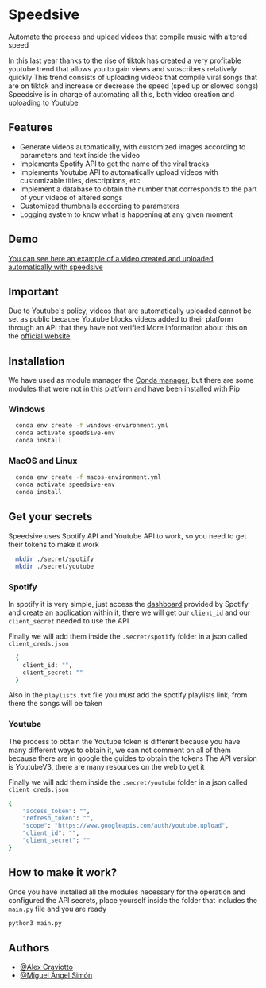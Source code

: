 
# Speedsive

Automate the process and upload videos that compile music with altered speed

In this last year thanks to the rise of tiktok has created a very profitable youtube trend that allows you to gain views and subscribers relatively quickly
This trend consists of uploading videos that compile viral songs that are on tiktok and increase or decrease the speed (sped up or slowed songs)
Speedsive is in charge of automating all this, both video creation and uploading to Youtube


## Features

- Generate videos automatically, with customized images according to parameters and text inside the video
- Implements Spotify API to get the name of the viral tracks 
- Implements Youtube API to automatically upload videos with customizable titles, descriptions, etc
- Implement a database to obtain the number that corresponds to the part of your videos of altered songs
- Customized thumbnails according to parameters
- Logging system to know what is happening at any given moment
## Demo

[You can see here an example of a video created and uploaded automatically with speedsive](https://youtu.be/6E5nKs0DSEo)


## Important

Due to Youtube's policy, videos that are automatically uploaded cannot be set as public because Youtube blocks videos added to their platform through an API that they have not verified
More information about this on the [official website]( https://support.google.com/youtube/answer/7300965)
## Installation

We have used as module manager the [Conda manager](https://docs.conda.io/en/latest/), but there are some modules that were not in this platform and have been installed with Pip

### Windows

```bash
  conda env create -f windows-environment.yml 
  conda activate speedsive-env
  conda install
```

### MacOS and Linux

```bash
  conda env create -f macos-environment.yml 
  conda activate speedsive-env
  conda install
```


## Get your secrets

Speedsive uses Spotify API and Youtube API to work, so you need to get their tokens to make it work

```bash
  mkdir ./secret/spotify
  mkdir ./secret/youtube
```

### Spotify

In spotify it is very simple, just access the [dashboard](
https://developer.spotify.com/dashboard/) provided by Spotify and create an application within it, there we will get our `client_id` and our `client_secret` needed to use the API

Finally we will add them inside the `.secret/spotify` folder in a json called `client_creds.json`
```bash
  {
    client_id: "",
    client_secret: ""
  }
```
Also in the `playlists.txt` file you must add the spotify playlists link, from there the songs will be taken

### Youtube
The process to obtain the Youtube token is different because you have many different ways to obtain it, we can not comment on all of them because there are in google the guides to obtain the tokens
The API version is YoutubeV3, there are many resources on the web to get it

Finally we will add them inside the `.secret/youtube` folder in a json called `client_creds.json`
```bash
{
    "access_token": "",
    "refresh_token": "",
    "scope": "https://www.googleapis.com/auth/youtube.upload",
    "client_id": "",
    "client_secret": ""
}
```
## How to make it work?

Once you have installed all the modules necessary for the operation and configured the API secrets, place yourself inside the folder that includes the `main.py` file and you are ready

```bash
python3 main.py
```
## Authors

- [@Alex Craviotto](https://www.github.com/alexcraviotto)
- [@Miguel Ángel Simón](https://www.github.com/miguel07alm)
